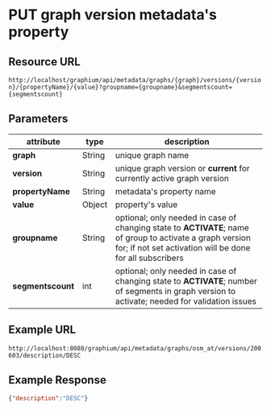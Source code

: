 # PUT graph version metadata's property

## Resource URL

`http://localhost/graphium/api/metadata/graphs/{graph}/versions/{version}/{propertyName}/{value}?groupname={groupname}&segmentscount={segmentscount}`

## Parameters

| attribute         | type   | description                                                  |
| ----------------- | ------ | ------------------------------------------------------------ |
| **graph**         | String | unique graph name                                            |
| **version**       | String | unique graph version or **current** for currently active graph version |
| **propertyName**  | String | metadata's property name                                     |
| **value**         | Object | property's value                                             |
| **groupname**     | String | optional; only needed in case of changing state to **ACTIVATE**; name of group to activate a graph version for; if not set activation will be done for all subscribers |
| **segmentscount** | int    | optional; only needed in case of changing state to **ACTIVATE**; number of segments in graph version to activate; needed for validation issues |

## Example URL

`http://localhost:8080/graphium/api/metadata/graphs/osm_at/versions/200603/description/DESC`

## Example Response

```json
{"description":"DESC"}
```